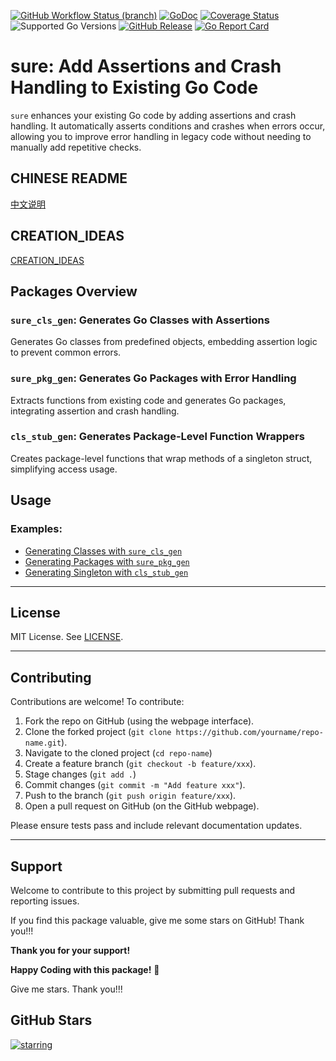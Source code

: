 [![GitHub Workflow Status (branch)](https://img.shields.io/github/actions/workflow/status/yyle88/sure/release.yml?branch=main&label=BUILD)](https://github.com/yyle88/sure/actions/workflows/release.yml?query=branch%3Amain)
[![GoDoc](https://pkg.go.dev/badge/github.com/yyle88/sure)](https://pkg.go.dev/github.com/yyle88/sure)
[![Coverage Status](https://img.shields.io/coveralls/github/yyle88/sure/master.svg)](https://coveralls.io/github/yyle88/sure?branch=main)
![Supported Go Versions](https://img.shields.io/badge/Go-1.22%2C%201.23-lightgrey.svg)
[![GitHub Release](https://img.shields.io/github/release/yyle88/sure.svg)](https://github.com/yyle88/sure/releases)
[![Go Report Card](https://goreportcard.com/badge/github.com/yyle88/sure)](https://goreportcard.com/report/github.com/yyle88/sure)

# sure: Add Assertions and Crash Handling to Existing Go Code

`sure` enhances your existing Go code by adding assertions and crash handling. It automatically asserts conditions and crashes when errors occur, allowing you to improve error handling in legacy code without needing to manually add repetitive checks.

## CHINESE README

[中文说明](README.zh.md)

## CREATION_IDEAS

[CREATION_IDEAS](internal/docs/CREATION_IDEAS.en.md)

## Packages Overview

### `sure_cls_gen`: **Generates Go Classes with Assertions**

Generates Go classes from predefined objects, embedding assertion logic to prevent common errors.

### `sure_pkg_gen`: **Generates Go Packages with Error Handling**

Extracts functions from existing code and generates Go packages, integrating assertion and crash handling.

### `cls_stub_gen`: **Generates Package-Level Function Wrappers**

Creates package-level functions that wrap methods of a singleton struct, simplifying access usage.

## Usage

### Examples:

- [Generating Classes with `sure_cls_gen`](internal/examples/example_sure_cls_gen)
- [Generating Packages with `sure_pkg_gen`](internal/examples/example_sure_pkg_gen)
- [Generating Singleton with `cls_stub_gen`](internal/examples/example_cls_stub_gen)

---

## License

MIT License. See [LICENSE](LICENSE).

---

## Contributing

Contributions are welcome! To contribute:

1. Fork the repo on GitHub (using the webpage interface).
2. Clone the forked project (`git clone https://github.com/yourname/repo-name.git`).
3. Navigate to the cloned project (`cd repo-name`)
4. Create a feature branch (`git checkout -b feature/xxx`).
5. Stage changes (`git add .`)
6. Commit changes (`git commit -m "Add feature xxx"`).
7. Push to the branch (`git push origin feature/xxx`).
8. Open a pull request on GitHub (on the GitHub webpage).

Please ensure tests pass and include relevant documentation updates.

---

## Support

Welcome to contribute to this project by submitting pull requests and reporting issues.

If you find this package valuable, give me some stars on GitHub! Thank you!!!

**Thank you for your support!**

**Happy Coding with this package!** 🎉

Give me stars. Thank you!!!

## GitHub Stars

[![starring](https://starchart.cc/yyle88/sure.svg?variant=adaptive)](https://starchart.cc/yyle88/sure)
